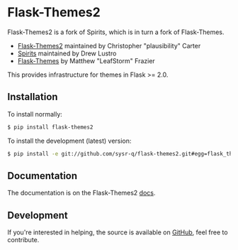 # Flask-Themes2

[docs]: https://flask-themes2.readthedocs.io/en/latest/
[GitHub]: https://github.com/sysr-q/flask-themes2

Flask-Themes2 is a fork of Spirits, which is in turn a fork of Flask-Themes.

- [Flask-Themes2](https://github.com/plausibility/flask-themes2) maintained by Christopher "plausibility" Carter
- [Spirits](https://github.com/drewlustro/spirits) maintained by Drew Lustro
- [Flask-Themes](https://bitbucket.org/leafstorm/flask-themes) by Matthew "LeafStorm" Frazier

This provides infrastructure for themes in Flask >= 2.0.


## Installation

To install normally:
```sh
$ pip install flask-themes2
```

To install the development (latest) version:
```sh
$ pip install -e git://github.com/sysr-q/flask-themes2.git#egg=flask_themes2-dev
```

## Documentation

The documentation is on the Flask-Themes2 [docs].

## Development

If you're interested in helping, the source is available on [GitHub], feel free to contribute.
